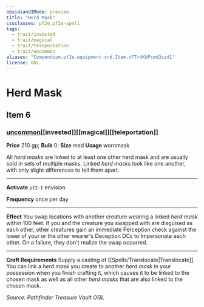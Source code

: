 ```yaml
---
obsidianUIMode: preview
title: "Herd Mask"
cssclasses: pf2e,pf2e-spell
tags:
  - trait/invested
  - trait/magical
  - trait/teleportation
  - trait/uncommon
aliases: "Compendium.pf2e.equipment-srd.Item.o7Tr4KbPcmd3zzd1"
license: OGL
---
```

# Herd Mask
## Item 6
### [uncommon](uncommon "Uncommon Rarity Trait")[[invested]][[magical]][[teleportation]]


**Price** 210 gp; 
**Bulk** 0; **Size** med
**Usage** wornmask

All _herd masks_ are linked to at least one other herd mask and are usually sold in sets of multiple masks. Linked _herd masks_ look like one another, with only slight differences to tell them apart.

* * *

**Activate** `pf2:1` envision

**Frequency** once per day

* * *

**Effect** You swap locations with another creature wearing a linked _herd mask_ within 100 feet. If you and the creature you swapped with are disguised as each other, other creatures gain an immediate Perception check against the lower of your or the other wearer's Deception DCs to Impersonate each other. On a failure, they don't realize the swap occurred.

* * *

**Craft Requirements** Supply a casting of [[Spells/Translocate|Translocate]]. You can link a _herd mask_ you create to another _herd mask_ in your possession when you finish crafting it, which causes it to be linked to the chosen mask as well as all other _herd masks_ that are also linked to the chosen mask.

*Source: Pathfinder Treasure Vault*
*OGL*
